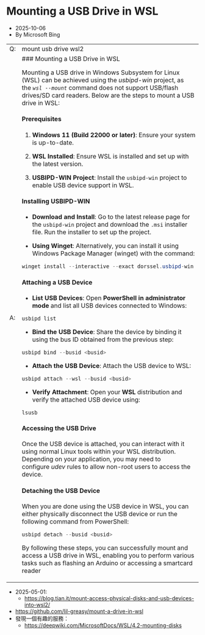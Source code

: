 # Mounting a USB Drive in WSL

- 2025-10-06
- By Microsoft Bing

<table><tr><td>Q:</td><td>
<!-- add your Prompt bellow-->
mount usb drive wsl2
</td></tr><tr><td>A:</td><td>
<!-- add Chatbot Response bellow-->
### Mounting a USB Drive in WSL

[1]: https://learn.microsoft.com/en-us/windows/wsl/wsl2-mount-disk
[2]: https://learn.microsoft.com/en-us/windows/wsl/connect-usb
[3]: https://woshub.com/mount-drives-in-wsl/

Mounting a USB drive in Windows Subsystem for Linux (WSL) can be achieved using the *usbipd-win* project, as the *`wsl --mount`* command does not support USB/flash drives/SD card readers. Below are the steps to mount a USB drive in WSL:

#### Prerequisites

1.  **Windows 11 (Build 22000 or later)**: Ensure your system is up-to-date.

2.  **WSL Installed**: Ensure WSL is installed and set up with the latest version.

3.  **USBIPD-WIN Project**: Install the `usbipd-win` project to enable USB device support in WSL.

#### Installing USBIPD-WIN

-   **Download and Install**: Go to the latest release page for the `usbipd-win` project and download the `.msi` installer file. Run the installer to set up the project.

-   **Using Winget**: Alternatively, you can install it using Windows Package Manager (winget) with the command:

```powershell
winget install --interactive --exact dorssel.usbipd-win
```

#### Attaching a USB Device

-   **List USB Devices**: Open **PowerShell in administrator mode** and list all USB devices connected to Windows:

```powershell
usbipd list
```

-   **Bind the USB Device**: Share the device by binding it using the bus ID obtained from the previous step:

```powershell
usbipd bind --busid <busid>
```

-   **Attach the USB Device**: Attach the USB device to WSL:

```powershell
usbipd attach --wsl --busid <busid>
```

-   **Verify Attachment**: Open your **WSL** distribution and verify the attached USB device using:

```bash
lsusb
```

#### Accessing the USB Drive

Once the USB device is attached, you can interact with it using normal Linux tools within your WSL distribution. Depending on your application, you may need to configure *udev* rules to allow non-root users to access the device.

#### Detaching the USB Device

When you are done using the USB device in WSL, you can either physically disconnect the USB device or run the following command from PowerShell:

```powershell
usbipd detach --busid <busid>
```

By following these steps, you can successfully mount and access a USB drive in WSL, enabling you to perform various tasks such as flashing an Arduino or accessing a smartcard reader
</td></tr></table>

- 2025-05-01:
  - https://blog.tian.it/mount-access-physical-disks-and-usb-devices-into-wsl2/
- https://github.com/lil-greasy/mount-a-drive-in-wsl
- 發現一個有趣的服務：
  - https://deepwiki.com/MicrosoftDocs/WSL/4.2-mounting-disks